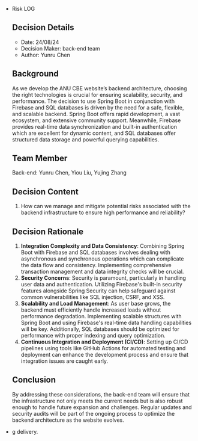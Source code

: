 - Risk LOG

  ## Decision Details

  - Date: 24/08/24
  - Decision Maker: back-end team
  - Author: Yunru Chen

  ## Background

  As we develop the ANU CBE website’s backend architecture, choosing the right technologies is crucial for ensuring scalability, security, and performance. The decision to use Spring Boot in conjunction with Firebase and SQL databases is driven by the need for a safe, flexible, and scalable backend. Spring Boot offers rapid development, a vast ecosystem, and extensive community support. Meanwhile, Firebase provides real-time data synchronization and built-in authentication which are excellent for dynamic content, and SQL databases offer structured data storage and powerful querying capabilities.

  ## Team Member

  Back-end: Yunru Chen, Yiou Liu, Yujing Zhang

  ## Decision Content

  1. How can we manage and mitigate potential risks associated with the backend infrastructure to ensure high performance and reliability?

  ## Decision Rationale

  1. **Integration Complexity and Data Consistency**: Combining Spring Boot with Firebase and SQL databases involves dealing with asynchronous and synchronous operations which can complicate the data flow and consistency. Implementing comprehensive transaction management and data integrity checks will be crucial.
  2. **Security Concerns**: Security is paramount, particularly in handling user data and authentication. Utilizing Firebase's built-in security features alongside Spring Security can help safeguard against common vulnerabilities like SQL injection, CSRF, and XSS.
  3. **Scalability and Load Management**: As user base grows, the backend must efficiently handle increased loads without performance degradation. Implementing scalable structures with Spring Boot and using Firebase's real-time data handling capabilities will be key. Additionally, SQL databases should be optimized for performance with proper indexing and query optimization.
  4. **Continuous Integration and Deployment (CI/CD)**: Setting up CI/CD pipelines using tools like GitHub Actions for automated testing and deployment can enhance the development process and ensure that integration issues are caught early.

  ## Conclusion

  By addressing these considerations, the back-end team will ensure that the infrastructure not only meets the current needs but is also robust enough to handle future expansion and challenges. Regular updates and security audits will be part of the ongoing process to optimize the backend architecture as the website evolves.

- g delivery.
